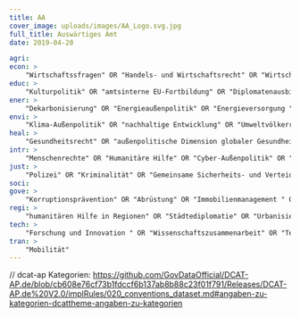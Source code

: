 ```yaml
---
title: AA
cover_image: uploads/images/AA_Logo.svg.jpg
full_title: Auswärtiges Amt
date: 2019-04-20

agri:
econ: >
    "Wirtschaftssfragen" OR "Handels- und Wirtschaftsrecht" OR "Wirtschaftsunion" OR "Wirtschaftsdiplomatie" OR "Wirtschaftssanktionen " OR "Wirtschaftspolitik" OR "Finanzhilfen" OR "Außenfinanzierungsinstrumente" OR "externe Finanzkontrolle" OR "Wirtschaft und Menschenrechte" OR "Finanzierung des internationalen Klimaschutzes" OR "Klimaschutz in Entwicklungsbanken" OR "nachhaltige Finanzierung" OR "Währungsunion" OR "Investitionsprüfung" OR "Außenwirtschaft"
educ: >
    "Kulturpolitik" OR "amtsinterne EU-Fortbildung" OR "Diplomatenausbildung" OR "Kulturbeziehungen" OR "Kulturgesellschaften" OR "Kulturprojekte" OR "Deutsches Archäologisches Institut" OR "kulturpolitische Zusammenarbeit" OR "Sport" OR "interkulktureller Dialog" OR "Förderung der deutschen Sprache in EU-Institutionen" OR "Goethe Institut" OR "Auslandsschulen" OR "Bildungspolitik" OR "Medienbeziehungen" OR "Kulturgutschutz"
ener: >
    "Dekarbonisierung" OR "Energieaußenpolitik" OR "Energieversorgung "
envi: >
    "Klima-Außenpolitik" OR "nachhaltige Entwicklung" OR "Umweltvölkerrecht" OR "Umweltaußenpolitik" OR "Biodiversität" OR "Umwelt-Außenpolitik"
heal: >
    "Gesundheitsrecht" OR "außenpolitische Dimension globaler Gesundheitsfragen"
intr: >
    "Menschenrechte" OR "Humanitäre Hilfe" OR "Cyber-Außenpolitik" OR "Krisenprävention und Stabilisierung" OR "Außenwirtschaft" OR "Klima" OR "Flucht und Migration" OR "Abrüstung und Rüstungskontrolle" OR "Internationale Sicherheit" OR "Agenda 2030" OR "Internationale Arbeitnehmerrechte" OR "Urbanisierung" OR "Internationaler Katastrophenschutz" OR "Internationale Zusammenarbeit" OR "Internationale Konflikte in Kindschaftssachen"
just: >
    "Polizei" OR "Kriminalität" OR "Gemeinsame Sicherheits- und Verteidigungpolitik" OR "Terrorismus" OR "Klima und Sicherheit" OR "organisierte Kriminalität" OR "Drogenhandel"
soci:
gove: >
    "Korruptionsprävention" OR "Abrüstung" OR "Immobilienmanagement " OR "Informationsfreiheitsgesetz (Anfragestatistik)" OR "Organisationsstrukturen" OR "Budgets der Auslandsvertretungen" OR "Haushalt"
regi: >
    "humanitären Hilfe in Regionen" OR "Städtediplomatie" OR "Urbanisierung"
tech: >
    "Forschung und Innovation " OR "Wissenschaftszusammenarbeit" OR "Technologiepolitik" OR "Internationale Wissenschaftspolitik" OR "Forschung und Innovation in der EU"
tran: >
    "Mobilität"
---
```


// dcat-ap Kategorien: https://github.com/GovDataOfficial/DCAT-AP.de/blob/cb608e76cf73b1fdccf6b137ab8b88c23f01f791/Releases/DCAT-AP.de%20V2.0/implRules/020_conventions_dataset.md#angaben-zu-kategorien-dcattheme-angaben-zu-kategorien